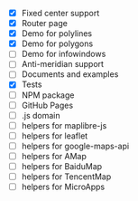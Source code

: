 - [x] Fixed center support
- [x] Router page
- [x] Demo for polylines
- [x] Demo for polygons
- [ ] Demo for infowindows
- [ ] Anti-meridian support
- [ ] Documents and examples
- [x] Tests
- [ ] NPM package
- [ ] GitHub Pages
- [ ] .js domain
- [ ] helpers for maplibre-js
- [ ] helpers for leaflet
- [ ] helpers for google-maps-api
- [ ] helpers for AMap
- [ ] helpers for BaiduMap
- [ ] helpers for TencentMap
- [ ] helpers for MicroApps
